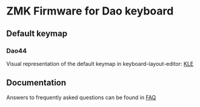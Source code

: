 # ZMK Firmware for Dao keyboard

## Default keymap


### Dao44

Visual representation of the default keymap in keyboard-layout-editor: [KLE](http://www.keyboard-layout-editor.com/#/gists/cb9ca766b3a33ca7e2af4aac831f34b4)


## Documentation

Answers to frequently asked questions can be found in [FAQ](docs/FAQ.md)
